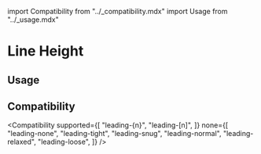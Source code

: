 import Compatibility from "../\_compatibility.mdx"
import Usage from "../\_usage.mdx"

# Line Height

## Usage

<Usage />

## Compatibility

<Compatibility
supported={[
"leading-{n}",
"leading-[n]",
]}
none={[
"leading-none",
"leading-tight",
"leading-snug",
"leading-normal",
"leading-relaxed",
"leading-loose",
]}
/>
